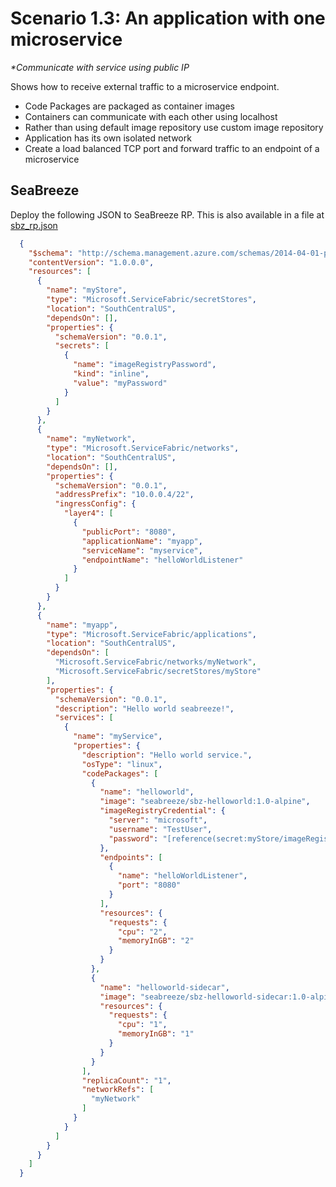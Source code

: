 # Scenario 1.3: An application with one microservice 

_**Communicate with service using public IP*_

Shows how to receive external traffic to a microservice endpoint.

* Code Packages are packaged as container images
* Containers can communicate with each other using localhost
* Rather than using default image repository use custom image repository
* Application has its own isolated network
* Create a load balanced TCP port and forward traffic to an endpoint of a microservice

## SeaBreeze
Deploy the following JSON to SeaBreeze RP. This is also available in a file at [sbz_rp.json](./sbz_rp.json)

```JSON
  {
    "$schema": "http://schema.management.azure.com/schemas/2014-04-01-preview/deploymentTemplate.json",
    "contentVersion": "1.0.0.0",
    "resources": [
      {
        "name": "myStore",
        "type": "Microsoft.ServiceFabric/secretStores",
        "location": "SouthCentralUS",
        "dependsOn": [],
        "properties": {
          "schemaVersion": "0.0.1",
          "secrets": [
            {
              "name": "imageRegistryPassword",
              "kind": "inline",
              "value": "myPassword"
            }
          ]
        }
      },
      {
        "name": "myNetwork",
        "type": "Microsoft.ServiceFabric/networks",
        "location": "SouthCentralUS",
        "dependsOn": [],
        "properties": {
          "schemaVersion": "0.0.1",
          "addressPrefix": "10.0.0.4/22",
          "ingressConfig": {
            "layer4": [
              {
                "publicPort": "8080",
                "applicationName": "myapp",
                "serviceName": "myservice",
                "endpointName": "helloWorldListener"
              }
            ]
          }
        }
      },
      {
        "name": "myapp",
        "type": "Microsoft.ServiceFabric/applications",
        "location": "SouthCentralUS",
        "dependsOn": [
          "Microsoft.ServiceFabric/networks/myNetwork",
          "Microsoft.ServiceFabric/secretStores/myStore"
        ],
        "properties": {
          "schemaVersion": "0.0.1",
          "description": "Hello world seabreeze!",
          "services": [
            {
              "name": "myService",
              "properties": {
                "description": "Hello world service.",
                "osType": "linux",
                "codePackages": [
                  {
                    "name": "helloworld",
                    "image": "seabreeze/sbz-helloworld:1.0-alpine",
                    "imageRegistryCredential": {
                      "server": "microsoft",
                      "username": "TestUser",
                      "password": "[reference(secret:myStore/imageRegistryPassword)]"
                    },
                    "endpoints": [
                      {
                        "name": "helloWorldListener",
                        "port": "8080"
                      }
                    ],
                    "resources": {
                      "requests": {
                        "cpu": "2",
                        "memoryInGB": "2"
                      }
                    }
                  },
                  {
                    "name": "helloworld-sidecar",
                    "image": "seabreeze/sbz-helloworld-sidecar:1.0-alpine",
                    "resources": {
                      "requests": {
                        "cpu": "1",
                        "memoryInGB": "1"
                      }
                    }
                  }
                ],
                "replicaCount": "1",
                "networkRefs": [
                  "myNetwork"
                ]
              }
            }
          ]
        }
      }
    ]
  }

```
